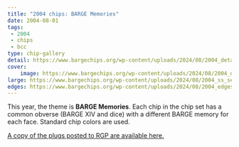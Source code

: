 ```yaml
---
title: "2004 chips: BARGE Memories"
date: 2004-08-01
tags:
 - 2004
 - chips
 - bcc
type: chip-gallery
detail: https://www.bargechips.org/wp-content/uploads/2024/08/2004_detail.jpg
cover:
    image: https://www.bargechips.org/wp-content/uploads/2024/08/2004_detail.jpg
large: https://www.bargechips.org/wp-content/uploads/2024/08/2004_ss_set.jpg
edges: https://www.bargechips.org/wp-content/uploads/2024/08/2004_edges.jpg
---
```

		
This year, the theme is **BARGE Memories**. Each chip in the chip set has a
common obverse (BARGE XIV and dice) with a different BARGE memory for each
face. Standard chip colors are used.

[A copy of the plugs posted to RGP are available here.](https://www.bargechips.org/wp-content/uploads/2024/09/2004-rgp-announcements.mbox_.txt)
